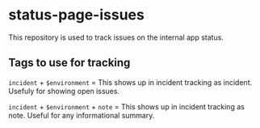 # status-page-issues
This repository is used to track issues on the internal app status. 

## Tags to use for tracking

`incident` + `$environment` = This shows up in incident tracking as incident. Usefuly for showing open issues.

`incident` + `$environment` + `note` = This shows up in incident tracking as note. Useful for any informational summary.
